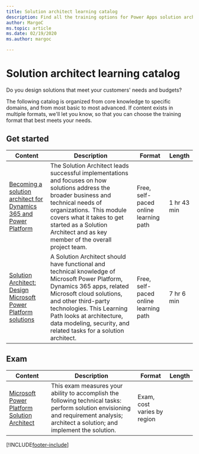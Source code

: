 ```yaml
---
title: Solution architect learning catalog
description: Find all the training options for Power Apps solution architects
author: MargoC
ms.topic: article
ms.date: 02/19/2020
ms.author: margoc

---
```


# Solution architect learning catalog

Do you design solutions that meet your customers' needs and budgets?

The following catalog is organized from core knowledge to specific domains, and from most basic to most advanced. If content exists in multiple formats, we'll let you know, so that you can choose the training format that best meets your needs.

## Get started<a name="get-started"></a>

| Content | Description | Format | Length |
|---------|-------------|--------|--------|
| [Becoming a solution architect for Dynamics 365 and Power Platform](/learn/modules/becoming-solution-architect/) |The Solution Architect leads successful implementations and focuses on how solutions address the broader business and technical needs of organizations.  This module covers what it takes to get started as a Solution Architect and as key member of the overall project team. | Free, self-paced online learning path| 1 hr 43 min |
| [Solution Architect: Design Microsoft Power Platform solutions](/learn/paths/solution-architect-data/) |A Solution Architect should have functional and technical knowledge of Microsoft Power Platform, Dynamics 365 apps, related Microsoft cloud solutions, and other third-party technologies. This Learning Path looks at architecture, data modeling, security, and related tasks for a solution architect. |Free, self-paced online learning path| 7 hr 6 min |

## Exam<a name="exam"></a>

| Content | Description | Format | Length |
|---------|-------------|--------|--------|
| [Microsoft Power Platform Solution Architect](/learn/certifications/exams/pl-600)| This exam measures your ability to accomplish the following technical tasks: perform solution envisioning and requirement analysis; architect a solution; and implement the solution. | Exam, cost varies by region |

[!INCLUDE[footer-include](../includes/footer-banner.md)]

